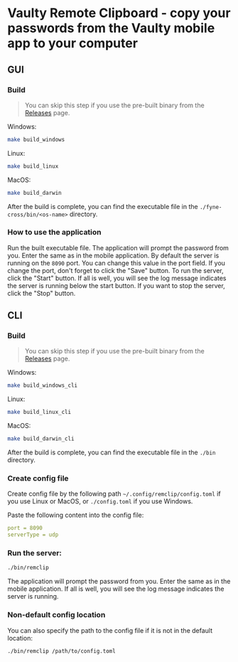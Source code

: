 # Vaulty Remote Clipboard - copy your passwords from the Vaulty mobile app to your computer

## GUI

### Build

> You can skip this step if you use the pre-built binary from the [Releases](https://github.com/astsu-dev/vaulty-remote-clipboard/releases) page.

Windows:

```bash
make build_windows
```

Linux:

```bash
make build_linux
```

MacOS:

```bash
make build_darwin
```

After the build is complete, you can find the executable file in the `./fyne-cross/bin/<os-name>` directory.

### How to use the application

Run the built executable file. The application will prompt the password from you. Enter the same as in the mobile application.
By default the server is running on the `8090` port. You can change this value in the port field. If you change the port, don't forget to click the "Save" button.
To run the server, click the "Start" button. If all is well, you will see the log message indicates the server is running below the start button.
If you want to stop the server, click the "Stop" button.

## CLI

### Build

> You can skip this step if you use the pre-built binary from the [Releases](https://github.com/astsu-dev/vaulty-remote-clipboard/releases) page.

Windows:

```bash
make build_windows_cli
```

Linux:

```bash
make build_linux_cli
```

MacOS:

```bash
make build_darwin_cli
```

After the build is complete, you can find the executable file in the `./bin` directory.

### Create config file

Create config file by the following path `~/.config/remclip/config.toml` if you use Linux or MacOS, or `./config.toml` if you use Windows.

Paste the following content into the config file:

```yaml
port = 8090
serverType = udp
```

### Run the server:

```bash
./bin/remclip
```

The application will prompt the password from you. Enter the same as in the mobile application.
If all is well, you will see the log message indicates the server is running.

### Non-default config location

You can also specify the path to the config file if it is not in the default location:

```bash
./bin/remclip /path/to/config.toml
```
